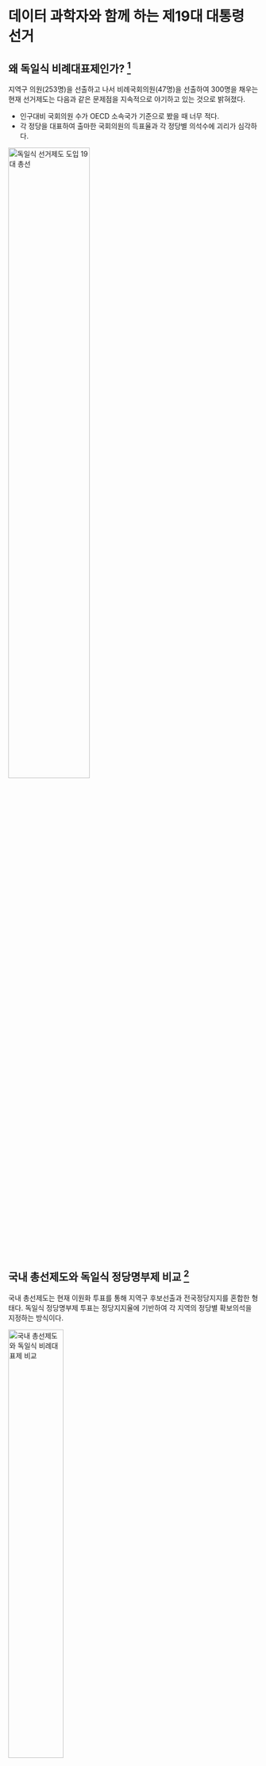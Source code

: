 # 데이터 과학자와 함께 하는 제19대 대통령 선거



## 왜 독일식 비례대표제인가? [^hani-2014] 

지역구 의원(253명)을 선출하고 나서 비례국회의원(47명)을 선출하여 300명을 채우는 
현재 선거제도는 다음과 같은 문제점을 지속적으로 야기하고 있는 것으로 밝혀졌다.

- 인구대비 국회의원 수가 OECD 소속국가 기준으로 봤을 때 너무 적다.
- 각 정당을 대표하여 출마한 국회의원의 득표율과 각 정당별 의석수에 괴리가 심각하다.


[^hani-2014]: [19대 총선에 ‘독일식 비례대표제’ 적용해보니 양당 구도 흔들](http://www.hani.co.kr/arti/politics/assembly/664754.html)

[^slownes-2012]: [19대 총선에 독일식 정당명부제를 도입했다면, 특집](http://slownews.kr/2387)

<img src="fig/19대_총선.jpg" alt="독일식 선거제도 도입 19대 총선" width="57%" />

## 국내 총선제도와 독일식 정당명부제 비교 [^slownes-2012]

국내 총선제도는 현재 이원화 투표를 통해 지역구 후보선출과 전국정당지지를 혼합한 형태다.
독일식 정당명부제 투표는 정당지지율에 기반하여 각 지역의 정당별 확보의석을 지정하는 방식이다.

<img src="fig/election_system_comparison.png" alt="국내 총선제도와 독일식 비례대표제 비교" width="47%" />

## 20대 총선 

20대 총선을 통해 살펴본 지역구 투표율 분석을 통해 국회의원수 불일치 문제를 데이터를 통해 확인히 살펴볼 수 있다.
즉, 거대정당 새누리당과 더불어민주당은 실제 득표율보다 높은 의석수를 점하고, 소수정당인 국민의당, 정의당 등은 
실제 극표율보다 낮은 의석수를 갖게되어 소선구제 투표제도하에서는 제도적으로 양대 거대 정당의 출현이 반복되고 있지만,
촛불 민의는 그 이전에도 다당제를 선호하는 방식으로 표출되었다.

### 20대 총선 데이터

중앙선거관리위원회 [분야별 정보 > 선거정보 > 자료실](http://www.nec.go.kr/portal/bbs/list/B0000338.do?menuNo=200061)에서 
제20대 국회의원선거 투표구별 개표결과 자료를 다운로드 받는다. 제20대 국회의원선거 정당별 득표수 현황(지역구 기준)도 제공되어 
엑셀 파일을 데이터프레임으로 변환한 결과가 맞는지 사전 검정하는 것도 데이터 정합성 확보를 위해 상호 검정한다.


~~~{.r}
# 0. 환경설정-------------------------------------------
library(tidyverse)
library(readxl)
library(RColorBrewer)
library(scales)
library(stringr)

# 1. 엑셀 --> 데이터프레임 변환 -------------------------------------------
# http://stackoverflow.com/questions/28549045/dplyr-select-error-found-duplicated-column-name
read_19_xlsx <- function(filename){
  temp <- read_excel(path = filename, skip=4)
  names(temp)[c(1:4, 16:17)] <-  c("읍면동명", "투표구명", "선거인수", "투표수", "무효\n투표수", "기권수")
  temp <- temp[, str_detect(names(temp), "^(?!\n)")] %>% slice(1)
  names(temp) <- str_replace_all(names(temp), "\n(.*)", "")
  valid_column_names <- make.names(names=names(temp), unique=TRUE, allow_ = TRUE)
  names(temp) <- valid_column_names
  temp <- temp %>% mutate_each(funs(gsub(",", "", .)), 선거인수:기권수) %>% 
    mutate_each(funs(as.numeric(.)), 선거인수:기권수)
  temp$무당파 <- rowSums(temp[, grepl("무소속", colnames(temp))])
  temp <- temp[, names(temp) %in% c("선거인수", "투표수", "새누리당", "민주통합당", "자유선진당", "통합진보당", "창조한국당", "국민생각", "대국민중심당", "국가재건친박연합", "국민행복당", "기독당", "녹색당", "대한국당", "미래연합", "불교연합당", "정통민주당", "진보신당", "청년당", "한국기독당", "한국문화예술당", "한나라당", "무당파")]
  return(temp)
}

read_20_xlsx <- function(filename){
  temp <- read_excel(path = filename, skip=4)
  names(temp)[c(1:4, 27:28)] <-  c("읍면동명", "투표구명", "선거인수", "투표수", "무효\n투표수", "기권수")
  valid_column_names <- make.names(names=names(temp), unique=TRUE, allow_ = TRUE)
  names(temp) <- valid_column_names
  temp <- temp[, str_detect(names(temp), "^(?!NA)")] %>% slice(2)
  temp$무당파 <- rowSums(temp[, grepl("무소속", colnames(temp))])
  names(temp) <- str_replace_all(names(temp), "\\..(.*)", "")  
  temp <- temp[, names(temp) %in% c("선거인수", "투표수", "새누리당", "더불어민주당", "국민의당", "정의당", "기독자유당", "민주당", "가자코리아", "일제·위안부·인권정당", "개혁국민신당", "고용복지연금선진화연대", "공화당", "그린불교연합당", "기독민주당", "노동당", "녹색당", "민중연합당", "복지국가당", "친반통일당", "통일한국당", "한국국민당", "한나라당", "무당파")]
}


dir_name <- list.files("data/제20대 국회의원선거 투표구별 개표결과/지역구/")

dir_file_lists <- list()

for(i in 1:length(dir_name)) {
  dir_file_lists[[i]] <- paste0("data/제20대 국회의원선거 투표구별 개표결과/지역구/", dir_name[i], "/",list.files(path=paste0("data/제20대 국회의원선거 투표구별 개표결과/지역구/", dir_name[i]), pattern="*.xlsx"))
  print(dir_file_lists[[i]])
}

# 리스트를 언리스트
dir_file_unlists <- unlist(dir_file_lists)

# 엑셀파일을 데이터프레임으로 변환
for (i in 1:length(dir_file_unlists)) {
  assign(dir_file_unlists[i], read_20_xlsx(dir_file_unlists[i]))
}

c_name <- list()
for(i in 1:length(dir_file_unlists)) {
  c_name[[i]] <- as.name(dir_file_unlists[i])
}

df_dat <- do.call(plyr::rbind.fill, c_name)
df_sigun <- as.data.frame(dir_file_unlists)

df <- bind_cols(df_sigun, df_dat)

# write_csv(df, "output/congressmen_20.csv")
~~~

### 소선구제와 독일식 비례대표제 기준 정당별 시각화

엑셀 파일을 데이터 프레임으로 저장한 후 엑셀로 일부 전처리를 한 후 파일을 불러 읽어 드리고 시각화한다.
소선구제와 독일식 비례대표제 기준으로 정당별 시각화한다. 
거대 양당은 득표율보다 많은 의석수를 갖고, 상대적으로 중소 정당은 높은 득표율을 갖고 있음에도 불구하고 
그에 걸맞지 못한 득표를 갖는 폐혜가 나타나고 있다.


~~~{.r}
# 1. 데이터 가져오기 -------------------------------------------

vote_20_df <- read_excel("data/제20대_총선_종합.xlsx", sheet="Sheet1") %>% dplyr::rename("무소속"=무당파, sido=시도)

# 2. 데이터 전처리 -------------------------------------------

vote_20_df <- vote_20_df %>% mutate(sido = str_replace_all(sido, "[0-9]", ""))

datatable(vote_20_df)
~~~

<!--html_preserve--><div id="htmlwidget-e6e314eb057da0b6000d" style="width:100%;height:auto;" class="datatables html-widget"></div>
<script type="application/json" data-for="htmlwidget-e6e314eb057da0b6000d">{"x":{"filter":"none","data":[["1","2","3","4","5","6","7","8","9","10","11","12","13","14","15","16","17","18","19","20","21","22","23","24","25","26","27","28","29","30","31","32","33","34","35","36","37","38","39","40","41","42","43","44","45","46","47","48","49","50","51","52","53","54","55","56","57","58","59","60","61","62","63","64","65","66","67","68","69","70","71","72","73","74","75","76","77","78","79","80","81","82","83","84","85","86","87","88","89","90","91","92","93","94","95","96","97","98","99","100","101","102","103","104","105","106","107","108","109","110","111","112","113","114","115","116","117","118","119","120","121","122","123","124","125","126","127","128","129","130","131","132","133","134","135","136","137","138","139","140","141","142","143","144","145","146","147","148","149","150","151","152","153","154","155","156","157","158","159","160","161","162","163","164","165","166","167","168","169","170","171","172","173","174","175","176","177","178","179","180","181","182","183","184","185","186","187","188","189","190","191","192","193","194","195","196","197","198","199","200","201","202","203","204","205","206","207","208","209","210","211","212","213","214","215","216","217","218","219","220","221","222","223","224","225","226","227","228","229","230","231","232","233","234","235","236","237","238","239","240","241","242","243","244","245","246","247","248","249","250","251","252","253","254","255","256","257","258","259","260","261","262","263","264","265","266","267","268","269","270","271","272","273","274","275","276","277","278","279","280","281","282","283","284","285","286","287","288","289","290","291","292","293","294","295","296","297","298","299","300","301","302","303","304","305","306","307","308","309","310","311","312","313","314","315","316","317","318","319","320","321","322","323","324","325","326"],["강원","강원","강원","강원","강원","강원","강원","강원","강원","강원","강원","강원","강원","강원","강원","강원","강원","강원","강원","충북","충북","충북","충북","충북","충북","충북","충북","충북","충북","충북","충북","충북","충북","충남","충남","충남","충남","충남","충남","충남","충남","충남","충남","충남","충남","충남","충남","충남","충남","충남","충남","전북","전북","전북","전북","전북","전북","전북","전북","전북","전북","전북","전북","전북","전북","전북","전북","전북","전남","전남","전남","전남","전남","전남","전남","전남","전남","전남","전남","전남","전남","전남","전남","전남","전남","전남","전남","전남","전남","전남","전남","경북","경북","경북","경북","경북","경북","경북","경북","경북","경북","경북","경북","경북","경북","경북","경북","경북","경북","경북","경북","경북","경북","경북","경북","경북","경남","경남","경남","경남","경남","경남","경남","경남","경남","경남","경남","경남","경남","경남","경남","경남","경남","경남","경남","경남","경남","경남","경남","제주","제주","제주","서울","서울","서울","서울","서울","서울","서울","서울","서울","서울","서울","서울","서울","서울","서울","서울","서울","서울","서울","서울","서울","서울","서울","서울","서울","서울","서울","서울","서울","서울","서울","서울","서울","서울","서울","서울","서울","서울","서울","서울","서울","서울","서울","서울","서울","서울","서울","서울","서울","부산","부산","부산","부산","부산","부산","부산","부산","부산","부산","부산","부산","부산","부산","부산","부산","부산","부산","부산","부산","대구","대구","대구","대구","대구","대구","대구","대구","대구","대구","대구","대구","대구","인천","인천","인천","인천","인천","인천","인천","인천","인천","인천","인천","인천","인천","인천","인천","인천","광주","광주","광주","광주","광주","광주","광주","광주","대전","대전","대전","대전","대전","대전","대전","울산","울산","울산","울산","울산","울산","세종","경기","경기","경기","경기","경기","경기","경기","경기","경기","경기","경기","경기","경기","경기","경기","경기","경기","경기","경기","경기","경기","경기","경기","경기","경기","경기","경기","경기","경기","경기","경기","경기","경기","경기","경기","경기","경기","경기","경기","경기","경기","경기","경기","경기","경기","경기","경기","경기","경기","경기","경기","경기","경기","경기","경기","경기","경기","경기","경기","경기","경기","경기","경기","경기"],["강릉시","고성군","동해시","삼척시","속초시","양구군","양양군","영월군","원주시갑","원주시을","인제군","정선군","철원군","춘천시","태백시","평창군","홍천군","화천군","횡성군","괴산군","단양군","보은군","영동군","옥천군","음성군","제천시","증평군","진천군","청주시상당구","청주시서원구","청주시청원구","청주시흥덕구","충주시","계룡시","공주시","금산군","논산시","당진시","보령시","부여군","서산시","서천군","아산시갑","아산시을","예산군","천안시갑","천안시병","천안시을","청양군","태안군","홍성군","고창군","군산시","김제시","남원시","무주군","부안군","순창군","완주군","익산시갑","익산시을","임실군","장수군","전주시갑","전주시병","전주시을","정읍시","진안군","강진군","고흥군","곡성군","광양시","구례군","나주시","담양군","목포시","무안군","보성군","순천시","신안군","여수시갑","여수시을","영광군","영암군","완도군","장성군","장흥군","진도군","함평군","해남군","화순군","경산시","경주시","고령군","구미시갑","구미시을","군위군","김천시","문경시","봉화군","상주시","성주군","안동시","영덕군","영양군","영주시","영천시","예천군","울릉군","울진군","의성군","청도군","청송군","칠곡군","포항시남구","포항시북구","거제시","거창군","김해시갑","김해시을","남해군","밀양시","사천시","산청군","양산시갑","양산시을","의령군","진주시갑","진주시을","창녕군","창원시마산합포구","창원시마산회원구","창원시성산구","창원시의창구","창원시진해구","하동군","함안군","함양군","합천군","서귀포시","제주시갑","제주시을","강남구갑","강남구병","강남구을","강동구갑","강동구을","강북구갑","강북구을","강서구갑","강서구병","강서구을","관악구갑","관악구을","광진구갑","광진구을","구로구갑","구로구을","금천구","노원구갑","노원구병","노원구을","도봉구갑","도봉구을","동대문구갑","동대문구을","동작구갑","동작구을","마포구갑","마포구을","서대문구갑","서대문구을","서초구갑","서초구을","성북구갑","성북구을","송파구갑","송파구병","송파구을","양천구갑","양천구을","영등포구갑","영등포구을","용산구","은평구갑","은평구을","종로구","중구성동갑","중구성동을","중랑구갑","중랑구을","금정구","기장군","남구갑","남구을","동래구","부산동구","부산서구","부산중구","부산진구갑","부산진구을","북구강서구갑","북구강서구을","사상구","사하구갑","사하구을","수영구","연제구","영도구","해운대구갑","해운대구을","달서구갑","달서구병","달서구을","달성군","대구남구","대구서구","대구중구","동구갑","동구을","북구갑","북구을","수성구갑","수성구을","강화군","계양구갑","계양구을","남구갑","남구을","남동구갑","남동구을","부평구갑","부평구을","서구갑","서구을","연수구갑","연수구을","옹진군","인천동구","인천중구","광산구갑","광산구을","동구남구갑","동구남구을","북구갑","북구을","서구갑","서구을","대덕구","동구","서구갑","서구을","유성구갑","유성구을","중구","남구갑","남구을","동구","북구","울주군","중구","세종특별자치시","가평군","고양시갑","고양시병","고양시을","고양시정","과천시","광명시갑","광명시을","광주시갑","광주시을","구리시","군포시갑","군포시을","김포시갑","김포시을","남양주시갑","남양주시병","남양주시을","동두천시","부천시소사구","부천시오정구","부천시원미구갑","부천시원미구을","성남시분당구갑","성남시분당구을","성남시수정구","성남시중원구","수원시갑","수원시무","수원시병","수원시을","수원시정","시흥시갑","시흥시을","안산시단원구갑","안산시단원구을","안산시상록구갑","안산시상록구을","안성시","안양시동안구갑","안양시동안구을","안양시만안구","양주시","양평군","여주시","연천군","오산시","용인시갑","용인시병","용인시을","용인시정","의왕시","의정부시갑","의정부시을","이천시","파주시갑","파주시을","평택시갑","평택시을","포천시","하남시","화성시갑","화성시병","화성시을"],[177335,25713,75987,59454,67138,19564,23733,34677,133866,134305,27464,33729,40165,226260,39462,37313,59348,22462,39360,34172,26703,29875,43425,44746,80220,112534,29530,55336,140850,173705,144497,200247,171049,31212,93869,46827,103948,132562,87410,61273,135389,49403,118823,112841,71531,168194,138233,170020,28187,54647,78649,50860,223265,76021,70142,21613,48787,25294,77555,117792,126840,25863,19942,148951,199146,168230,96330,22598,32725,60581,26777,119006,23494,83834,41078,187494,65384,39240,220553,38737,119921,115348,47300,47848,45127,39051,35492,27711,30249,64065,54551,210959,217306,29860,177059,148842,22037,117499,63964,29662,87504,39791,139956,34734,15756,91789,86940,39491,8943,43691,49403,39164,23685,97667,201050,220958,196374,52616,222541,185900,40388,92464,93990,31732,118303,121860,25082,146372,131180,55001,153360,173197,184105,208050,144405,43421,56849,34512,42957,135767,190415,171373,168266,152297,153093,201350,178386,140892,141334,172316,157029,163533,235005,211095,152431,153205,197751,154871,202232,140642,159717,167383,142823,151799,160115,148013,179604,161781,136193,190675,127642,140912,161632,200087,201457,182174,167295,207439,166803,202343,187779,176855,146636,200224,209352,206494,134507,189620,172600,160283,192315,209696,119624,119638,116576,227516,80890,100840,40751,165569,160350,146182,191127,200808,123247,156920,154956,177058,112377,185677,160777,148145,140857,193782,157259,139427,177712,70174,132976,159280,159345,193685,200586,156901,59151,128572,143927,168229,171691,210708,217648,235228,222693,210214,186131,133338,119224,18462,60264,92755,132298,165038,134017,127632,158844,198674,118421,123297,158903,196330,198407,193145,131617,126412,209037,150440,126735,140366,145738,174359,199153,167748,52891,224395,225454,159645,218257,55845,128477,146728,122751,129583,150590,114374,115135,140224,133179,154956,178679,182248,79882,184100,152131,143513,219314,205625,195260,189821,210248,202592,207928,166543,186350,181891,163569,150399,142137,111876,170819,133333,145177,145432,134712,207248,162317,91717,91746,38726,157509,177955,203725,171818,200235,127832,171694,182164,162667,180095,153624,148674,218106,128228,141223,154256,166886,133633],[96633,15062,44162,35972,33324,12009,14121,21635,73141,77663,16579,20384,23149,133803,22388,22622,36949,13965,23197,17711,16096,19685,27664,28809,42010,63365,15618,34951,82936,103816,82627,110362,91439,19538,55591,26148,59738,71506,52427,35206,74809,30399,62477,60633,40672,81872,77955,90795,17054,32203,45204,32476,129733,47967,48136,14796,29862,17369,50271,71826,75412,16966,13699,91320,130233,110138,59993,15610,21716,42186,17514,74778,16055,55174,26169,105058,44131,25456,151778,25688,71980,68679,29268,30106,31159,24255,22598,17731,18933,41820,34968,108959,129378,15926,84816,75118,14235,68689,40692,19348,54726,23736,81988,21201,10467,57541,54657,27000,5404,24659,29984,25240,14576,45788,103115,131921,103304,35651,123158,114233,25433,57994,54941,18526,67975,67523,14600,86509,73008,33243,84331,101314,121774,116822,80410,31066,31451,20724,25948,81185,105546,99429,83501,87827,95550,124864,103401,77172,80095,101882,92972,100923,143054,124178,89191,91613,124273,94487,113356,87604,103710,108351,84661,89918,94054,87306,110613,104201,86401,118032,79431,86024,96271,120459,122147,104820,103221,127948,97970,130291,110124,111327,86619,115580,116808,119902,84893,113421,100924,85545,113207,116936,64338,65901,70384,127111,41728,51271,20707,93510,83630,88490,110948,115903,70031,85344,83718,102374,58524,100905,83721,74470,68624,106464,85266,68376,87296,36759,74688,86311,88002,107123,137470,91855,35647,72417,82075,84277,94494,113569,121435,124951,126877,119445,101056,74864,75072,12354,35450,48806,77735,101768,84011,79946,93968,125036,72654,78670,89803,109898,116643,115924,78670,83353,117702,87732,70186,89872,91762,102934,112022,106567,27996,135565,132912,96561,137309,37142,75131,96895,62908,67354,88759,67640,76461,85105,73556,82507,103645,96125,39475,107878,80195,75346,134751,136633,128387,101445,115794,121454,122337,89967,109288,113590,97447,72588,70311,66045,92420,72034,77786,92112,88393,123158,90327,50896,45604,22248,82061,96304,130945,103092,133541,79299,91477,102173,86113,103777,85613,77484,113141,63317,82856,78345,91487,83963],[54359,9389,14308,11956,19158,6203,9143,8736,31845,33702,8635,7970,9745,66374,8405,10732,18740,7410,8348,9701,9792,10962,15193,15867,20068,35742,7107,13878,40307,43400,31775,40033,54766,8178,24096,11914,24073,27350,28848,17943,29339,12493,33795,20234,17064,36705,23308,26096,9120,11842,18894,0,10583,2062,2550,888,1273,827,2115,6793,6442,1194,606,8186,6864,40982,0,851,770,1688,833,3618,659,2716,720,6804,5357,2598,66981,6700,3393,2852,742,2350,618,949,839,368,587,880,1433,73646,57276,11242,50292,36748,10904,42340,16037,11166,40978,17691,55120,15255,7046,42116,25128,11978,4344,16078,22842,14745,10711,28494,71225,56525,44908,21789,47888,38937,16662,24796,21696,11085,31132,25567,6203,46392,42647,14589,54054,47813,48336,64845,40484,21359,10266,13027,15574,37097,38257,41456,44682,49126,41757,50691,38833,30098,27809,32511,29648,45861,28458,45454,33445,33701,41787,29407,38725,34109,32285,32026,33050,38788,35593,32765,38045,44457,28429,37363,31529,33852,54117,55666,43789,33681,44928,50212,0,51195,45628,43839,32341,45691,42991,0,33490,44253,37981,26622,41117,65038,26371,33441,30260,53371,21462,26115,11892,42853,39285,38527,54255,30463,31350,50337,43202,48643,31555,51197,40905,50172,43817,66784,40355,41314,49367,21169,36017,0,46516,41275,51375,32102,9119,26218,25420,37283,9890,37271,49850,42271,39275,52595,37909,29833,32963,5254,11233,14236,3015,1940,1956,2193,0,2833,1882,1901,40340,47514,46035,39912,26240,21638,48465,36468,29838,29145,34831,28749,51836,38076,18155,49356,47957,39493,49970,14426,24665,30305,29890,28946,32490,24961,23979,34149,34016,32536,43587,32529,19585,39303,24710,25788,47929,52160,39367,33339,49714,44958,43693,40562,39987,35342,44846,21265,27313,24891,26329,23145,38611,30089,36148,46455,34235,30347,29278,12261,28095,42777,54836,29022,50141,29451,34432,41987,43154,35399,33989,42503,45365,37169,41478,40365,29146,21786],[35325,5207,8324,5926,13336,3895,4554,3922,31711,34052,5490,3925,5297,60333,5242,3857,16177,4366,4484,7307,4607,8252,11853,12112,13136,21151,5658,17233,38568,44718,34868,49982,35001,7533,27471,10208,27462,28530,20205,13806,30765,16269,27539,28472,10389,27954,38358,47364,6515,8561,10007,4779,44730,15168,10594,7606,17768,4199,21590,35319,27325,4267,6375,38265,60673,40871,16952,9605,4609,23253,6497,27647,6254,24272,15444,21078,20675,8701,58740,8243,24498,25021,13379,8898,19405,10963,6205,7391,8585,9888,14974,0,10776,4125,0,0,2857,0,3085,0,12252,5191,12878,0,0,5748,0,2066,0,0,6063,0,3412,15906,0,16559,44178,9100,67866,70600,3069,0,5638,4337,27916,26829,0,28861,18892,0,24113,43666,0,46429,23162,5072,0,4688,6943,42719,49964,44338,36826,33644,48381,54159,42096,26411,40373,37649,39992,38504,53206,44593,35855,43980,64063,50523,42635,36205,14370,55687,49780,32291,39728,49942,40046,32212,44451,49455,42972,41525,27031,43303,57819,40834,42557,56772,42370,66945,43393,49935,35221,48965,57767,42704,44342,50630,24307,45838,49620,37684,20843,30923,33499,30198,14018,17706,7727,45706,24058,48887,42352,41055,34080,22328,21212,51867,23990,40563,30128,0,0,36899,12348,14698,0,8490,0,19675,10958,0,84911,16032,0,31080,35197,29523,0,56857,66136,32989,54974,45233,45841,30047,27540,0,0,0,26366,43749,24137,31136,21673,44138,25474,24603,29777,40302,56241,56819,37569,47014,39423,34416,11369,0,0,22566,21694,11191,9001,11726,62886,40393,66959,14567,29312,50195,31769,37119,40820,25687,33220,49758,29860,32785,39425,36789,12073,46650,35559,31582,57198,63698,50661,44653,44546,57005,62408,47495,50982,52209,39789,33780,25151,16565,35481,24236,26024,45680,34448,55217,54441,19097,15155,6122,40967,34554,48564,56653,68273,33145,38739,33134,33698,53030,39702,15274,37495,24589,28365,28339,45777,43798],[5420,0,0,0,0,0,0,0,0,0,0,0,0,0,0,0,0,0,0,0,0,0,0,0,0,0,0,0,0,0,0,0,0,0,0,0,0,0,0,0,0,0,0,0,0,0,0,0,0,0,0,0,0,0,0,0,0,0,0,0,0,0,0,0,0,0,0,0,0,0,0,0,0,0,0,0,0,0,0,0,0,0,0,0,0,0,0,0,0,0,0,0,0,0,0,0,0,0,0,0,0,0,0,0,0,0,0,0,0,0,0,0,0,0,0,0,0,0,0,0,0,0,0,0,0,0,0,0,0,0,4670,0,0,0,0,0,0,0,0,0,0,0,0,0,0,0,0,0,0,0,0,0,0,0,0,0,0,0,0,0,0,0,0,0,0,0,0,0,0,2256,0,0,0,0,0,0,0,0,0,0,0,0,0,0,4401,0,353,0,0,0,0,0,0,0,0,0,0,0,0,0,0,0,0,0,0,0,0,0,0,0,0,0,0,0,0,2766,0,1540,0,0,0,0,0,0,0,0,0,0,0,0,0,0,0,0,0,0,0,0,0,0,0,0,0,0,0,0,0,0,0,0,0,0,0,909,0,0,0,0,0,0,22642,0,0,1992,0,0,0,0,0,0,0,0,0,0,0,0,0,0,0,0,0,0,0,0,0,0,0,0,0,0,0,0,0,0,0,0,0,0,0,0,0,0,0,0,0,0,0,0,0,0,0,0,0,0,0,0,0,0,0,0,0,0,0,0,0,0],[0,0,20820,17405,0,1638,0,8623,0,0,2085,8162,7631,0,8434,7710,1508,1850,9903,0,0,0,0,0,0,0,0,0,0,0,3386,6858,0,0,0,0,0,0,2601,0,13665,1124,0,0,10159,2020,0,0,0,11274,12082,17197,8108,0,14974,188,0,3072,832,1328,2694,3600,231,4685,0,2390,8440,201,0,0,300,1357,220,0,355,10048,0,0,3637,0,12010,0,471,0,0,361,0,0,313,0,0,0,59304,0,0,33414,0,23549,20744,7631,0,0,0,5412,3084,8655,28024,12284,602,7634,0,9639,0,0,13138,50594,12536,1595,5519,3639,4999,27644,26616,1349,0,14126,6741,9884,10000,15443,0,0,0,0,0,3800,16354,1214,1123,0,0,0,0,0,3877,2958,0,0,0,8309,0,799,0,0,0,0,0,0,3721,0,0,0,0,0,0,0,0,0,3649,4891,0,0,0,2742,0,4668,0,0,39505,10283,0,0,1580,0,0,39590,223,0,0,0,5088,0,12742,0,0,21309,5355,6478,692,3613,4252,0,0,42924,3602,1569,0,0,1994,0,11349,0,15865,0,31231,8209,35428,4794,31698,61429,21083,55325,0,42386,18774,0,0,0,44784,0,0,6024,0,2898,0,0,0,4387,6509,11834,0,703,8195,0,2502,3568,0,3523,1853,1589,0,0,0,0,2813,15551,28216,52396,55621,42829,0,46187,0,0,0,0,0,0,0,0,0,0,0,0,0,0,0,2263,0,0,0,0,0,0,0,0,23921,0,0,0,0,0,0,0,1327,0,2056,0,5801,0,0,0,0,0,0,0,0,0,0,0,2828,0,0,0,0,0,7775,0,10600,0,0,0,0,8487,0,0],[0,0,0,0,0,0,0,0,6448,8196,0,0,0,0,0,0,0,0,0,0,1417,0,0,0,8171,5540,2634,3143,0,11877,10392,12364,0,3603,3308,3608,7206,12800,0,2868,0,0,0,11086,2500,14062,15549,13251,1174,0,3562,9889,60649,26172,18057,5925,9088,6783,25094,25138,34201,6981,6233,39060,61662,24943,33781,4665,15070,15555,8779,36714,8003,27366,9264,58630,15081,13035,17803,9393,31241,34284,14158,16524,9958,11638,12385,9293,9119,29128,17984,0,0,0,0,0,0,0,0,0,0,0,12275,0,0,0,0,0,0,0,0,0,0,0,0,0,0,2042,0,0,0,4459,0,1339,8010,0,1214,0,0,2483,0,8533,9949,0,15311,0,4042,1380,1495,0,15914,11467,0,0,0,15861,21365,19633,10849,16110,18920,14688,54445,28801,17573,12938,13303,11777,26954,16309,53930,19462,0,17626,14674,0,27125,25133,7786,18330,0,9533,13758,17166,17883,22392,14649,19513,14407,0,19676,12224,16064,15805,0,31923,4725,15059,36231,11429,16219,0,0,0,5871,20617,0,0,0,0,14905,0,13047,0,0,8706,17974,0,0,0,0,0,0,0,0,0,0,0,0,0,8022,0,0,0,3331,14176,20679,16352,20657,16556,0,42245,31340,17591,16234,14175,13810,1416,5180,9478,40853,50724,46316,43190,65721,68641,40550,42599,16753,18443,11713,12875,11279,9249,25663,0,0,4852,0,7525,14157,8748,0,0,20893,12820,19286,4346,15652,12499,0,0,14309,14279,17575,0,8852,13524,19582,24243,7227,18121,17310,17055,26519,19577,11936,19954,20257,18244,13508,0,15019,15337,10648,16788,14988,21693,21975,23837,10404,14380,0,19975,0,0,0,3369,12092,17871,21034,15555,13100,11689,17253,22217,0,13114,0,15871,26420,0,12210,0,15411,17774],[0,0,0,0,0,0,0,0,2294,0,0,0,0,4609,0,0,0,0,0,0,0,0,0,0,0,0,0,0,0,2801,0,0,0,0,0,0,0,0,0,0,0,0,0,0,0,0,0,3155,0,0,0,0,4634,3887,0,0,1289,0,0,0,3512,0,0,0,0,0,0,0,0,0,0,0,0,0,0,5670,1449,0,0,418,0,1639,0,1374,0,0,0,0,0,0,0,32124,0,0,0,0,0,0,0,0,0,0,0,0,0,0,0,0,0,0,0,0,0,0,0,6571,0,0,0,0,0,0,0,0,0,0,0,0,0,0,0,0,61897,0,0,0,0,0,0,0,0,0,0,0,0,0,0,0,0,0,3287,0,4233,0,0,0,2894,0,0,0,1911,0,0,0,2911,0,0,0,0,4639,0,0,0,0,0,2218,0,0,0,0,0,4281,0,3161,0,0,458,2379,0,0,0,12207,3505,0,0,0,0,0,0,0,0,0,0,0,0,1436,0,0,0,6307,0,0,0,0,0,0,0,0,0,0,0,8602,0,0,3823,0,0,0,17758,0,0,0,0,0,0,0,0,996,11997,12639,2677,2380,0,0,0,0,1614,4438,0,0,0,5104,2711,3856,0,0,0,0,0,0,0,0,0,71043,0,0,0,1690,4749,3195,0,0,0,1771,0,0,0,0,0,1649,0,2545,1818,0,0,0,0,0,0,0,0,0,0,8436,0,0,0,2216,0,0,0,0,16581,0,0,0,0,0,0,0,2657,0,0,2311,0,0,0,0,0,2951,0,0,0,0,0,0],[0,0,0,0,0,0,0,0,0,954,0,0,0,0,0,0,0,0,0,0,0,0,0,0,0,0,0,0,0,0,1428,0,0,0,0,0,0,0,0,0,0,0,0,0,0,0,0,0,0,0,0,0,0,0,598,0,0,1970,0,2058,0,393,0,0,0,0,0,0,883,660,833,4811,707,0,0,1760,903,644,2389,403,0,4191,0,480,500,0,2738,310,0,1213,0,0,0,0,30934,0,0,0,0,0,0,0,0,0,0,0,0,0,336,0,0,0,0,0,15515,0,0,0,0,0,0,0,0,0,0,0,0,0,0,0,0,0,0,0,0,0,0,0,0,0,0,0,0,0,0,0,0,0,0,0,0,0,1325,2354,0,0,1082,1617,0,0,294,0,0,0,0,3161,1046,610,0,0,0,0,0,0,1273,0,0,0,0,0,0,0,590,838,0,670,0,0,1096,755,0,0,0,0,0,0,0,0,0,0,0,0,0,0,0,0,0,0,0,0,0,0,0,0,0,0,0,0,4623,0,0,0,0,0,0,0,0,0,0,1726,0,0,0,0,0,0,0,0,0,0,2650,1654,2664,2425,2924,4957,2584,1067,0,0,1585,0,0,0,0,0,0,0,0,0,0,1432,0,0,0,2883,0,0,0,0,0,0,0,0,984,0,0,694,0,0,0,0,0,0,1841,0,1242,2218,0,0,1616,0,2145,1326,0,0,0,0,1846,0,1833,1109,0,0,0,0,0,0,0,0,0,1025,1302,0,0,3810,0,1306,0,0,2609,0,0,0,0,0],[0,0,0,0,0,0,0,0,0,0,0,0,0,0,0,0,0,0,0,0,0,0,0,0,0,0,0,0,2937,0,0,0,0,0,0,0,0,0,0,0,0,0,0,0,0,0,0,0,0,0,0,0,0,0,0,0,0,0,0,0,0,0,0,0,0,0,0,0,0,0,0,0,0,0,0,0,0,0,0,0,0,0,0,0,0,0,0,0,0,0,0,0,0,0,0,0,0,0,0,0,0,0,0,0,0,0,0,0,0,0,0,0,0,0,0,0,0,0,0,0,0,0,0,0,0,0,0,0,0,0,0,0,0,0,0,0,0,0,0,0,0,0,0,0,0,0,0,0,0,0,0,0,0,0,0,0,0,0,0,0,0,0,0,0,0,0,0,0,0,0,0,0,0,0,0,0,0,0,0,0,0,0,0,0,0,0,0,0,0,0,0,0,0,0,0,0,0,0,0,0,0,0,0,0,0,0,0,0,0,0,0,0,6457,0,0,0,0,0,0,0,0,0,0,0,0,0,0,0,0,0,0,0,0,0,0,0,0,0,0,0,0,0,0,0,0,0,0,0,0,0,0,0,0,0,0,0,0,0,0,0,0,0,0,0,0,0,0,0,0,0,0,0,0,0,0,0,0,0,0,0,0,0,0,0,0,0,0,0,0,0,0,0,0,0,0,0,0,0,0,0,0,0,0,0,0,0,0,0,0,0,0,0,0,0,0,0,0,0,0,0,0,0,0,0,0,0],[0,0,0,0,0,0,0,0,0,0,0,0,0,0,0,0,0,0,0,0,0,0,0,0,0,0,0,0,0,0,0,0,0,0,0,0,0,1376,0,0,0,0,0,0,0,0,0,0,0,0,0,0,0,0,0,0,0,0,0,0,0,0,0,0,0,0,0,0,0,0,0,0,0,0,0,0,0,0,0,0,0,0,0,0,0,0,0,0,0,0,0,0,0,0,0,0,0,0,0,0,0,0,0,0,0,0,0,0,0,0,0,0,0,0,0,0,0,0,0,0,0,0,0,0,0,0,0,0,0,0,0,0,0,0,0,0,0,0,0,0,0,0,0,0,0,0,0,0,0,0,0,0,0,0,0,0,0,0,0,0,0,0,0,0,0,0,0,0,0,0,0,0,0,0,0,0,0,0,0,0,0,0,0,0,0,0,0,0,0,0,0,0,0,0,0,0,0,0,0,0,0,0,0,0,0,0,0,0,0,0,0,0,0,0,0,0,0,0,0,0,0,0,0,0,0,0,0,0,0,0,0,0,0,0,0,0,0,0,0,0,0,0,0,0,0,0,0,0,0,0,0,0,0,0,0,0,0,0,0,0,0,0,0,0,0,0,0,0,0,0,0,0,0,0,0,0,0,0,0,0,0,0,0,0,0,0,0,0,0,0,0,0,0,0,0,0,0,0,0,0,0,0,0,0,0,0,0,0,0,0,0,0,0,0,0,0,0,0,0,0,0,0,0,0,0,0],[0,0,0,0,0,0,0,0,0,0,0,0,0,0,0,0,0,0,0,0,0,0,0,0,0,0,0,0,0,0,0,0,0,0,0,0,0,0,0,0,0,0,0,0,0,0,0,0,0,0,0,0,0,0,813,0,0,223,0,0,0,246,0,0,0,0,0,0,0,0,0,0,0,0,0,0,0,0,807,0,0,0,0,0,0,0,0,0,0,0,0,0,0,0,0,0,0,0,0,0,0,0,0,0,0,0,0,0,0,0,0,0,0,0,0,0,0,0,0,0,0,0,0,0,0,0,0,0,0,0,0,0,0,0,0,0,0,0,0,0,0,0,0,0,0,0,0,0,0,6496,0,0,0,1474,0,0,0,0,0,0,0,0,0,0,0,0,0,0,0,0,1586,0,0,0,0,0,0,0,0,0,0,0,0,0,0,1337,0,0,0,0,0,0,0,0,0,0,0,0,0,0,0,0,0,0,0,0,0,0,0,0,0,0,0,0,0,0,0,0,0,0,0,0,0,0,0,0,0,0,0,0,0,0,0,0,0,0,0,0,0,0,1463,0,0,0,0,0,0,0,0,0,0,0,0,0,0,0,0,2589,0,0,0,0,0,0,0,0,0,0,0,0,0,0,0,0,0,0,0,0,0,0,0,0,0,0,0,0,0,0,0,0,0,0,0,0,0,0,0,0,0,0,0,0,0,0,0,0,0,0,0,0,0,0,0,0,0,0,0,0,0,0,0,0,0,0,0,0],[0,0,0,0,0,0,0,0,0,0,0,0,0,0,0,0,0,0,0,0,0,0,0,0,0,0,0,0,0,0,0,0,0,0,0,0,0,0,0,0,0,0,0,0,0,0,0,0,0,0,0,0,0,0,0,0,0,0,0,0,0,0,0,0,0,0,0,0,0,0,0,0,0,0,0,0,0,0,0,0,0,0,0,0,0,0,0,0,0,0,0,0,0,0,0,0,0,0,0,0,0,0,0,0,0,0,0,0,0,0,0,0,0,0,0,0,0,0,0,0,0,0,0,0,0,0,0,0,0,0,0,0,0,3268,0,0,0,0,0,0,0,0,0,0,0,0,0,0,0,0,0,0,0,0,0,0,0,0,0,0,0,0,0,0,0,0,0,0,0,0,0,0,0,0,0,0,0,0,0,0,0,0,0,0,0,0,0,0,0,0,0,0,0,0,0,0,0,0,0,0,0,0,0,0,0,0,0,0,0,0,0,0,0,0,0,0,0,0,0,0,0,0,0,0,0,0,0,0,0,0,0,0,0,0,0,0,0,0,0,0,0,0,0,0,0,0,0,0,0,0,0,0,0,0,0,0,0,0,0,0,0,0,0,0,0,0,0,0,0,0,0,0,0,0,0,0,0,0,0,0,0,0,0,0,0,0,0,0,0,0,0,0,0,0,0,0,0,0,0,0,0,0,0,0,0,0,0,0,0,0,0,0,0,0,0,0,0,0,0,0,0,0,0,0,0,0],[0,0,0,0,0,0,0,0,0,0,0,0,0,0,0,0,0,0,0,0,0,0,0,0,0,0,0,0,0,0,0,0,0,0,0,0,0,0,0,0,0,0,0,0,0,0,0,0,0,0,0,0,0,0,0,0,0,0,0,0,0,0,0,0,0,0,0,0,0,0,0,0,0,0,0,0,0,0,0,0,0,0,0,0,0,0,0,0,0,0,0,0,0,0,0,0,0,0,0,0,0,0,0,0,0,0,0,0,0,0,0,0,0,0,0,0,0,0,0,0,0,0,0,0,0,0,0,0,0,0,0,0,0,0,0,0,0,0,0,0,0,834,0,835,0,0,0,0,0,0,0,0,0,0,507,0,0,0,0,0,0,0,0,0,0,0,0,0,0,0,0,0,0,0,0,0,0,0,0,0,0,0,0,0,0,0,56,0,0,0,0,0,0,0,0,0,0,0,0,0,0,0,0,0,0,0,0,0,0,0,0,0,0,0,0,0,0,0,0,0,0,0,0,0,0,0,0,0,0,0,0,0,0,0,0,0,0,0,0,0,0,0,0,0,0,0,0,0,0,0,0,0,0,0,0,0,0,0,0,0,0,0,0,0,0,0,0,0,0,0,0,0,0,0,0,0,0,0,0,0,0,0,0,0,0,0,0,0,0,0,0,0,0,0,0,0,0,0,0,0,0,0,0,0,0,0,0,0,0,0,0,0,0,0,0,0,0,0,0,0,0,0,0,0,0,0],[0,0,0,0,0,0,0,0,0,0,0,0,0,0,0,0,0,0,0,0,0,0,0,0,0,0,0,0,0,0,0,0,0,0,0,0,0,0,0,0,0,0,0,0,0,0,0,0,0,0,0,0,0,0,0,0,0,0,0,0,0,0,0,0,0,0,0,0,0,0,0,0,0,0,0,0,0,0,0,0,0,0,0,0,0,0,0,0,0,0,0,0,0,0,0,0,0,0,0,0,0,0,0,0,0,0,0,0,0,0,0,0,0,0,0,0,0,0,0,0,0,0,0,0,0,0,0,0,0,0,0,0,0,0,0,0,0,0,0,0,0,0,0,1379,0,0,0,0,0,0,0,0,0,0,770,0,0,0,0,0,0,0,0,0,0,0,0,0,0,0,0,0,0,0,0,0,0,0,0,0,0,0,0,0,0,0,0,0,0,0,0,0,0,0,0,0,0,0,0,0,0,0,0,0,0,0,0,0,0,0,0,0,0,0,0,0,0,0,0,0,0,0,0,0,0,0,0,0,0,0,0,0,0,0,0,0,0,0,0,0,0,0,0,0,0,0,0,0,0,0,0,0,0,0,0,0,0,0,0,0,0,0,0,0,0,0,0,0,0,0,0,0,0,0,0,0,0,0,0,0,0,0,0,0,0,0,0,0,0,0,0,0,0,0,0,0,0,0,0,0,0,0,0,0,0,0,0,0,0,0,0,0,0,0,0,0,0,0,0,0,0,0,0,0,0,0],[0,0,0,0,0,0,0,0,0,0,0,0,0,0,0,0,0,0,0,0,0,0,0,0,0,0,0,0,0,0,0,0,0,0,0,0,0,0,0,0,0,0,0,0,0,0,0,0,0,0,0,0,0,0,0,0,0,0,0,0,0,0,0,0,0,0,0,0,0,0,0,0,0,0,0,0,0,0,0,0,0,0,0,0,0,0,0,0,0,0,0,0,0,0,0,0,0,0,0,0,0,0,0,0,0,0,0,0,0,0,0,0,0,0,0,0,0,0,0,0,0,0,0,0,0,0,0,0,0,0,0,0,0,0,0,0,0,0,0,0,0,0,0,0,0,0,0,0,0,0,0,0,0,0,0,0,0,0,0,0,0,0,0,0,0,0,3343,0,0,0,2206,0,0,0,0,0,0,0,0,0,0,0,0,0,0,0,590,0,0,0,0,0,0,0,0,0,0,0,0,0,0,0,0,0,0,0,0,0,0,0,0,21624,0,0,0,0,0,0,0,0,0,0,0,0,0,0,0,0,0,0,0,0,0,0,0,0,0,0,0,0,0,0,0,0,0,0,0,0,0,0,0,0,0,0,0,0,0,0,0,0,0,0,0,0,0,0,0,1777,0,0,0,0,0,0,0,0,0,0,0,0,0,0,0,0,0,0,0,0,0,0,0,0,0,0,0,0,0,0,0,0,0,0,0,0,0,0,0,0,0,0,0,0,0,1951,0,0,0,0,0,0,0,0,0,0,0,0],[0,0,0,0,0,0,0,0,0,0,0,0,0,0,0,0,0,0,0,0,0,0,0,0,0,0,0,0,0,0,0,0,0,0,0,0,0,0,0,0,0,0,0,0,0,0,0,0,0,0,0,0,0,0,0,0,0,0,0,0,0,0,0,0,0,0,0,0,0,0,0,0,0,0,0,0,0,0,0,0,0,0,0,0,0,0,0,0,0,0,0,0,0,0,0,0,0,0,0,0,0,0,0,0,0,0,0,0,0,0,0,0,0,0,0,0,0,0,0,0,0,0,0,0,0,0,0,0,0,0,0,0,0,0,0,0,0,0,0,0,0,0,0,0,0,0,0,0,0,0,0,0,0,0,0,0,0,0,0,0,0,0,0,0,0,0,0,0,1295,0,0,0,0,0,0,0,0,0,0,0,0,0,0,0,0,0,0,0,0,0,0,0,0,0,0,0,0,0,0,0,0,0,0,0,0,0,0,0,0,0,0,0,0,0,0,0,0,0,0,0,0,0,0,0,0,0,0,0,0,0,0,0,0,0,0,0,0,0,0,0,0,0,0,0,0,0,0,0,0,0,0,0,0,0,0,0,0,0,0,0,0,0,0,0,0,0,0,0,0,0,0,0,0,0,0,0,0,0,0,0,0,0,0,0,0,0,0,0,0,0,0,0,0,0,0,0,0,0,0,0,0,0,0,0,0,0,0,0,0,0,0,0,0,0,0,0,0,0,0,0,0,0,0,0,0,0],[0,0,0,0,0,0,0,0,0,0,0,0,0,0,0,0,0,0,0,0,0,0,0,0,0,0,0,0,0,0,0,0,0,0,0,0,0,0,0,0,0,0,0,0,0,0,0,0,0,0,0,0,0,0,0,0,0,0,0,0,0,0,0,0,0,0,0,0,0,0,0,0,0,0,0,0,0,0,0,0,0,0,0,0,0,0,0,0,0,0,0,0,0,0,0,0,0,0,0,0,0,0,0,0,0,0,0,0,0,0,0,0,0,0,0,0,0,0,0,0,0,0,0,0,0,0,0,0,0,0,0,0,0,0,0,0,0,0,0,0,0,0,0,0,0,0,0,0,0,0,0,0,0,0,0,0,0,0,0,0,0,0,0,0,0,0,0,0,0,0,0,0,0,0,0,0,0,0,0,0,0,0,0,0,0,0,0,0,0,0,0,0,0,0,0,0,0,0,0,0,0,0,0,0,0,0,0,0,0,846,0,0,0,0,0,0,0,0,0,0,0,0,0,0,0,0,0,0,0,0,0,0,0,0,0,0,0,0,0,0,0,0,0,0,0,0,0,0,0,0,0,0,0,0,0,0,0,0,0,0,0,0,0,0,0,0,0,0,0,0,0,0,0,0,0,0,0,0,0,0,0,0,0,0,0,0,0,0,0,0,0,0,0,0,0,0,0,0,0,0,0,0,0,0,0,0,0,0,0,0,0,0,0,0,0,0,0,0,0,0,0,0,0,0,0,0],[0,0,0,0,0,0,0,0,0,0,0,0,0,0,0,0,0,0,0,0,0,0,0,0,0,0,0,0,0,0,0,0,0,0,0,0,0,0,0,0,0,0,0,0,0,0,0,0,0,0,0,0,0,0,0,0,0,0,0,0,0,0,0,0,0,0,0,0,0,0,0,0,0,0,0,0,0,0,0,0,0,0,0,0,0,0,0,0,0,0,0,0,0,0,0,0,0,0,0,0,0,0,0,0,0,0,0,0,0,0,0,0,0,0,0,0,0,0,0,0,0,0,0,0,0,0,0,0,0,0,0,0,0,0,0,0,0,0,0,0,0,0,0,0,0,0,0,0,0,0,0,0,0,0,0,0,0,0,0,0,0,0,0,0,0,0,0,0,0,0,0,0,0,0,0,0,0,0,0,0,0,0,0,0,0,0,0,0,0,0,0,0,0,0,0,0,0,0,0,0,0,0,0,0,0,0,0,0,0,0,0,0,0,0,0,0,0,0,1074,0,0,0,0,0,0,0,0,0,0,0,0,0,0,0,0,0,0,0,0,0,0,0,0,0,0,0,0,0,0,0,0,0,0,0,0,0,0,0,0,0,0,0,0,0,0,0,0,0,0,0,0,0,0,0,0,0,0,0,0,0,0,0,0,0,0,0,0,0,0,0,0,0,0,0,0,0,0,0,0,0,0,0,0,0,0,0,0,0,0,0,0,0,0,0,0,0,0,0,0,0,0,0,0,0,0,0]],"container":"<table class=\"display\">\n  <thead>\n    <tr>\n      <th> \u003c/th>\n      <th>sido\u003c/th>\n      <th>선거구\u003c/th>\n      <th>선거인수\u003c/th>\n      <th>투표수\u003c/th>\n      <th>새누리당\u003c/th>\n      <th>더불어민주당\u003c/th>\n      <th>노동당\u003c/th>\n      <th>무소속\u003c/th>\n      <th>국민의당\u003c/th>\n      <th>정의당\u003c/th>\n      <th>민중연합당\u003c/th>\n      <th>친반통일당\u003c/th>\n      <th>기독자유당\u003c/th>\n      <th>민주당\u003c/th>\n      <th>공화당\u003c/th>\n      <th>한나라당\u003c/th>\n      <th>고용복지연금선진화연대\u003c/th>\n      <th>녹색당\u003c/th>\n      <th>복지국가당\u003c/th>\n      <th>통일한국당\u003c/th>\n      <th>한국국민당\u003c/th>\n    \u003c/tr>\n  \u003c/thead>\n\u003c/table>","options":{"columnDefs":[{"className":"dt-right","targets":[3,4,5,6,7,8,9,10,11,12,13,14,15,16,17,18,19,20,21]},{"orderable":false,"targets":0}],"order":[],"autoWidth":false,"orderClasses":false}},"evals":[],"jsHooks":[]}</script><!--/html_preserve-->

~~~{.r}
sido_party_tbl <- vote_20_df %>% dplyr::select(-선거구) %>% group_by(sido) %>% summarise_each(funs(sum))

sido_party_tbl_lng <- sido_party_tbl %>% gather(party, votes, -sido)

party_stat_tbl <- sido_party_tbl_lng %>% group_by(party) %>% summarise(vote_sum = sum(votes)) %>% arrange(desc(vote_sum)) %>% 
  dplyr::filter(!(party %in% c("선거인수", "투표수"))) %>% 
  mutate(vote_tlt = sum(vote_sum),
         pcnt = vote_sum/vote_tlt,
         cumpcnt = cumsum(pcnt),
         est_seats = round(253 * pcnt,0))

actual_seats_df <- tibble(party=c("새누리당", "더불어민주당", "국민의당", "무소속", "정의당", 
                                      "민중연합당", "노동당", "녹색당", "민주당", "친반통일당", "공화당", 
                                      "한나라당", "고용복지연금선진화연대", "기독자유당", "복지국가당", 
                                      "한국국민당", "통일한국당"),
                              act_seats = c(105, 110, 25, 11, 2, 
                                            0, 0, 0, 0, 0, 0, 0, 0, 0, 0, 0, 0))

party_stat_tbl <- bind_cols(party_stat_tbl, actual_seats_df[,2])

party_stat_tbl <- party_stat_tbl %>% mutate(win_lose = act_seats - est_seats) %>% 
  dplyr::filter(party %in% c("새누리당", "더불어민주당", "국민의당", "무소속", "정의당", "민중연합당"))

party_stat_tbl_lng <- party_stat_tbl %>% dplyr::select(party, act_seats, est_seats) %>% gather(type, value, -party)

party_stat_tbl_lng <- party_stat_tbl_lng %>% 
  mutate(party = factor(party, levels=c("새누리당", "더불어민주당", "국민의당", "무소속", "정의당", "민중연합당")),
         type = plyr::revalue(type, c(act_seats = "실제 의석수",
                                      est_seats = "비례 의석수"))) %>% 
  mutate(type = factor(type, levels=c("실제 의석수", "비례 의석수")))

# 3. 시각화 -------------------------------------------
# 3.1. 의석수 변화

ggplot(party_stat_tbl_lng, aes(party, value, fill=type, label=value)) +
  geom_bar(stat="identity", width=0.5, position ="dodge") + theme_wsj(base_family='AppleGothic') + 
  scale_y_continuous(labels = comma, limits = c(0, 150)) +
  labs(x="",y="",title="독일식 선거제도 도입시 20대 총선의석수 변화",
       subtitle="") +
  theme(legend.position="top", plot.caption=element_text(hjust=0,size=8), 
        plot.subtitle=element_text(face="italic"),
        axis.text=element_text(size=11.5), legend.title=element_blank(),
        plot.title = element_text(size=22, family="NanumGothic"),
        text=element_text(family="AppleGothic")) +
  scale_fill_manual(values=c("#999999", "#E69F00")) +
  geom_text(aes(label = value), size = 5.0, vjust = -0.5, color="#E69F00", position=position_dodge(width=0.5), hjust=0.5) +
  annotate("text", x = 1, y = 120, label = "-8", color="red", size=8) +
  annotate("text", x = 2, y = 125, label = "-16", color="blue", size=8) +
  annotate("text", x = 3, y = 55, label = "+13", color="green", size=8) +
  annotate("text", x = 4, y = 30, label = "+7", color="yellow", size=8) +
  annotate("text", x = 5, y = 20, label = "+2", color="darkgray", size=8) +
  annotate("text", x = 6, y = 20, label = "+2", color="darkgray", size=8)
~~~

<img src="fig/precinct-20-by-party-2.png" style="display: block; margin: auto;" />

### 소선구제와 독일식 비례대표제 기준 정당별 지역별 시각화

전반적으로 거대 양당은 득표율보다 많은 의석수를 갖고, 상대적으로 중소 정당은 높은 득표율을 갖고 있음에도 불구하고 
그에 걸맞지 못한 득표를 갖는 폐혜가 나타나고 있는데, 지역별로 폐혜가 나타나는 곳을 집중적으로 살펴보자.
지역을 편의상 6개 facet에 맞춰 통폐합한다.

- 수도권 : 서울, 경기, 인천
- 대전충청 : 충남, 충북, 대전, 세종
- PK : 경남, 부산
- TK : 대구, 울산, 경북
- 광주호남 : 광주, 전북, 전남
- 강원제주 : 강원, 제주


~~~{.r}
# 1. 데이터 가져오기 -------------------------------------------
## 1.1. 비례 의석수
vote_20_df <- read_excel("data/제20대_총선_종합.xlsx", sheet="Sheet1") %>% dplyr::rename("무소속"=무당파, sido=시도)

## 1.2. 실제 의석수
# url <- "https://ko.wikipedia.org/wiki/%EB%8C%80%ED%95%9C%EB%AF%BC%EA%B5%AD_%EC%A0%9C20%EB%8C%80_%EA%B5%AD%ED%9A%8C%EC%9D%98%EC%9B%90_%EC%84%A0%EA%B1%B0"
# Sys.setlocale("LC_ALL", "C")
# 
# seats_20_df <- url %>%
#   read_html() %>%
#   html_nodes(xpath='//*[@id="mw-content-text"]/table[29]') %>%
#   html_table(fill = TRUE) %>% 
#   .[[1]]
# Sys.setlocale("LC_ALL", "Korean")
# 
# names(seats_20_df) <- c("시도", "새누리당", "더불어민주당", "국민의당", "정의당", "무소속", "합　계")
# write_csv(seats_20_df, "data/총선20대_의석수.csv")
seats_20_df <- read_csv("data/총선20대_의석수.csv")
~~~



~~~{.output}
Parsed with column specification:
cols(
  시도 = col_character(),
  새누리당 = col_integer(),
  더불어민주당 = col_integer(),
  국민의당 = col_integer(),
  정의당 = col_integer(),
  무소속 = col_integer(),
  `합　계` = col_integer()
)

~~~



~~~{.r}
seats_20_df[is.na(seats_20_df)] <- 0

datatable(seats_20_df)
~~~

<!--html_preserve--><div id="htmlwidget-9531909880c53e64b688" style="width:100%;height:auto;" class="datatables html-widget"></div>
<script type="application/json" data-for="htmlwidget-9531909880c53e64b688">{"x":{"filter":"none","data":[["1","2","3","4","5","6","7","8","9","10","11","12","13","14","15","16","17"],["서울","인천","경기","강원","대전","세종","충남","충북","광주","전남","전북","부산","울산","대구","경남","경북","제주"],[12,4,19,6,3,0,6,5,0,1,1,12,3,8,12,13,0],[35,7,40,1,4,0,5,3,0,1,2,5,0,1,3,0,3],[2,0,0,0,0,0,0,0,8,8,7,0,0,0,0,0,0],[0,0,1,0,0,0,0,0,0,0,0,0,0,0,1,0,0],[0,2,0,1,0,1,0,0,0,0,0,1,3,3,0,0,0],[49,13,60,8,7,1,11,8,8,10,10,18,6,12,16,13,3]],"container":"<table class=\"display\">\n  <thead>\n    <tr>\n      <th> \u003c/th>\n      <th>시도\u003c/th>\n      <th>새누리당\u003c/th>\n      <th>더불어민주당\u003c/th>\n      <th>국민의당\u003c/th>\n      <th>정의당\u003c/th>\n      <th>무소속\u003c/th>\n      <th>합　계\u003c/th>\n    \u003c/tr>\n  \u003c/thead>\n\u003c/table>","options":{"columnDefs":[{"className":"dt-right","targets":[2,3,4,5,6,7]},{"orderable":false,"targets":0}],"order":[],"autoWidth":false,"orderClasses":false}},"evals":[],"jsHooks":[]}</script><!--/html_preserve-->

~~~{.r}
# 2. 데이터 전처리 -------------------------------------------
## 2.1. 비례 의석수
vote_20_df <- vote_20_df %>% mutate(sido = str_replace_all(sido, "[0-9]", ""))

sido_party_tbl <- vote_20_df %>% dplyr::select(-선거구) %>% group_by(sido) %>% summarise_each(funs(sum))
sido_party_tbl <- sido_party_tbl %>% gather(party, votes, -sido)

sido_party_stat <- sido_party_tbl %>% group_by(sido, party) %>% summarise(vote_sum = sum(votes)) %>% arrange(desc(vote_sum)) %>% 
  dplyr::filter(!(party %in% c("선거인수", "투표수"))) %>% 
  mutate(vote_tlt = sum(vote_sum),
         pcnt = vote_sum/vote_tlt,
         cumpcnt = cumsum(pcnt),
         est_seats = 0) %>% 
  mutate(est_seats = ifelse(sido=="강원", floor(0.5 + pcnt *  8), est_seats)) %>% 
  mutate(est_seats = ifelse(sido=="경기", floor(0.5 + pcnt * 60), est_seats)) %>% 
  mutate(est_seats = ifelse(sido=="경남", floor(0.5 + pcnt * 16), est_seats)) %>% 
  mutate(est_seats = ifelse(sido=="경북", floor(0.5 + pcnt * 13), est_seats)) %>% 
  mutate(est_seats = ifelse(sido=="광주", floor(0.5 + pcnt *  8), est_seats)) %>% 
  mutate(est_seats = ifelse(sido=="대구", floor(0.5 + pcnt * 12), est_seats)) %>% 
  mutate(est_seats = ifelse(sido=="대전", floor(0.5 + pcnt *  7), est_seats)) %>% 
  mutate(est_seats = ifelse(sido=="부산", floor(0.5 + pcnt * 18), est_seats)) %>% 
  mutate(est_seats = ifelse(sido=="서울", floor(0.5 + pcnt * 49), est_seats)) %>% 
  mutate(est_seats = ifelse(sido=="세종", floor(0.5 + pcnt *  1), est_seats)) %>% 
  mutate(est_seats = ifelse(sido=="울산", floor(0.5 + pcnt *  6), est_seats)) %>% 
  mutate(est_seats = ifelse(sido=="인천", floor(0.5 + pcnt * 13), est_seats)) %>% 
  mutate(est_seats = ifelse(sido=="전남", floor(0.5 + pcnt * 10), est_seats)) %>% 
  mutate(est_seats = ifelse(sido=="전북", floor(0.5 + pcnt * 10), est_seats)) %>% 
  mutate(est_seats = ifelse(sido=="제주", floor(0.5 + pcnt *  3), est_seats)) %>% 
  mutate(est_seats = ifelse(sido=="충남", floor(0.5 + pcnt * 11), est_seats)) %>% 
  mutate(est_seats = ifelse(sido=="충북", floor(0.5 + pcnt *  8), est_seats))

sido_party_stat <- sido_party_stat %>% ungroup %>% 
  dplyr::filter(party %in% c("새누리당", "더불어민주당", "국민의당", "무소속", "정의당")) %>% 
  dplyr::select(sido, party, est_seats) 
  
## 2.2. 실제 의석수

seats_20_df <- seats_20_df %>% dplyr::select(-`합　계`) %>% gather(party, act_seats, -시도) %>% 
  dplyr::select(sido=시도, party, act_seats)

## 2.3. 비례 + 실제 의석수

precinct_20_df <- left_join(sido_party_stat, seats_20_df) %>% 
  mutate(sido = plyr::revalue(sido, c("서울" = "수도권" ,
                                      "경기" = "수도권" ,
                                      "인천" = "수도권" ,
                                      "충남" = "대전충청" ,
                                      "충북" = "대전충청" ,
                                      "대전" = "대전충청" ,
                                      "세종" = "대전충청" ,
                                      "경남" = "PK"   ,
                                      "부산" = "PK"   ,
                                      "대구" = "TK"   ,
                                      "울산" = "TK"   ,
                                      "경북" = "TK"   ,
                                      "광주" = "광주호남" ,
                                      "전북" = "광주호남" ,
                                      "전남" = "광주호남" ,
                                      "강원" = "강원제주",
                                      "제주" = "강원제주"))) %>% 
  mutate(sido=factor(sido, levels=c("TK", "PK", "광주호남", "수도권", "대전충청", "강원제주"))) %>% 
  mutate(party = plyr::revalue(party, c("새누리당" = "새누리",
                                        "더불어민주당" ="민주",
                                        "국민의당" = "국민",
                                        "정의당" = "정의",
                                        "무소속" = "무소속"))) %>% 
  mutate(party=factor(party, levels=c("새누리", "민주", "국민", "정의", "무소속")))
~~~



~~~{.output}
Joining, by = c("sido", "party")

~~~



~~~{.r}
precinct_20_df_lng <- precinct_20_df %>% 
  gather(type, value, -sido, -party) %>% 
  mutate(type = plyr::revalue(type, c("est_seats" = "비례 의석수",
                                      "act_seats" = "실제 의석수"))) %>% 
  mutate(type = factor(type, levels=c("실제 의석수", "비례 의석수")))

# 3. 시각화 -------------------------------------------

# 3.2. 시도 

ggplot(precinct_20_df_lng, 
       aes(party, value, fill=type, label=value)) +
  geom_bar(stat="identity", width=0.5, position ="dodge") + theme_wsj(base_family='NanumGothic') +
  facet_wrap(~sido) +
  theme(legend.position=c(0.5, 1.135), plot.caption=element_text(hjust=0,size=8), 
        plot.subtitle=element_text(face="italic"),
        axis.text=element_text(size=8), 
        legend.title=element_blank(),
        axis.text.x = element_text(angle = 00, hjust = 0.5),
        plot.title = element_text(size=18, family="NanumGothic"),
        text=element_text(family="NanumGothic"),
        strip.text.x = element_text(size = 10, colour = "darkorange", angle = 0),
        legend.key.width = unit(0.3, "cm"),
        legend.key.height = unit(0.3, "cm")) +
  scale_fill_manual(values=c("#999999", "#E69F00")) +
  labs(x="",y="",title="독일식 선거제도 도입시 시도별 20대 총선의석수 변화",
       subtitle="") 
~~~

<img src="fig/precinct-20-by-party-sido-2.png" style="display: block; margin: auto;" />
  
### 선거구별 당선과 낙선 비교 (상자그림)

각 정당별 평균 당선표와 낙선표를 지역별로 살펴보면, 새누리가 당선과 낙선 표차이가 가장 작고,
민주당와 국민의당, 정의당의 당선과 낙선 표차이가 크게 벌어지는 것이 확인된다.

지역별로 보면 민주당의 경우 낙선자의 표가 당선자의 표보다 평균적으로 더 많은 기현상도 광주호남에서 관찰된다.
TK지역에서는 5만표를 얻고도 낙선한 사례가 있다. 전주시병과 순천시가 그곳이다.
`precinct_20_df %>% dplyr::filter(winlose=="낙선" & sido=="광주호남" & vote >50000)`


~~~{.r}
# 1. 데이터 가져오기 -------------------------------------------
## 1.1. 실제 지역구별 득표
vote_20_df <- read_excel("data/제20대_총선_종합.xlsx", sheet="Sheet1") %>% dplyr::rename("무소속"=무당파, sido=시도)
vote_20_df <- vote_20_df %>% mutate(sido = str_replace_all(sido, "[0-9]", "")) %>% 
  dplyr::select(sido, precinct = 선거구, 새누리당, 더불어민주당, 무소속, 국민의당, 정의당) %>% 
  gather(party, vote, -sido, -precinct)

## 1.2. 당선 및 낙선 
vote_20_rank <- vote_20_df %>% group_by(sido, precinct) %>% 
  mutate(the_rank = rank(-vote, ties.method="random")) %>% 
  arrange(sido, precinct)

## 2.3. 지역 및 당선/낙선
precinct_20_df <- vote_20_rank %>% ungroup %>%  mutate(sido = plyr::revalue(sido, c("서울" = "수도권" ,
                                      "경기" = "수도권" ,
                                      "인천" = "수도권" ,
                                      "충남" = "대전충청" ,
                                      "충북" = "대전충청" ,
                                      "대전" = "대전충청" ,
                                      "세종" = "대전충청" ,
                                      "경남" = "PK"   ,
                                      "부산" = "PK"   ,
                                      "대구" = "TK"   ,
                                      "울산" = "TK"   ,
                                      "경북" = "TK"   ,
                                      "광주" = "광주호남" ,
                                      "전북" = "광주호남" ,
                                      "전남" = "광주호남" ,
                                      "강원" = "강원제주",
                                      "제주" = "강원제주"))) %>% 
  mutate(sido=factor(sido, levels=c("TK", "PK", "광주호남", "수도권", "대전충청", "강원제주"))) %>% 
  mutate(party = plyr::revalue(party, c("새누리당" = "새누리",
                                        "더불어민주당" ="민주",
                                        "국민의당" = "국민",
                                        "정의당" = "정의",
                                        "무소속" = "무소속"))) %>% 
  mutate(party=factor(party, levels=c("새누리", "민주", "국민", "정의", "무소속", "투표수"))) %>% 
  mutate(winlose = ifelse(the_rank == 1, "당선", "낙선"),
         winlose = factor(winlose, levels=c("당선", "낙선")))

# 3. 시각화 -------------------------------------------
# 3.3. 정당별
ggplot(precinct_20_df, 
       aes(party, vote, color=factor(winlose))) +
  geom_point(position = position_jitter(w = 0.3, h = 0), alpha=0.3) + theme_bw(base_family='NanumGothic') +
  scale_y_continuous(labels = comma, limits = c(0, 85000)) +
  theme(legend.position="top", plot.caption=element_text(hjust=0,size=8), 
        plot.subtitle=element_text(face="italic"),
        axis.text=element_text(size=8), 
        legend.title=element_blank(),
        axis.text.x = element_text(angle = 00, hjust = 0.5),
        plot.title = element_text(size=18, family="NanumGothic"),
        text=element_text(family="NanumGothic"),
        strip.text.x = element_text(size = 10, colour = "black", angle = 0),
        legend.key.width = unit(0.3, "cm"),
        legend.key.height = unit(0.3, "cm")) +
  scale_fill_manual(values=c("#999999", "#E69F00")) +
  labs(x="",y="",title="정당별 당선표와 낙선표 비교")
~~~

<img src="fig/precinct-winloss-by-party-1.png" style="display: block; margin: auto;" />

~~~{.r}
# 3.4. 정당별, 지역별 당선과 낙선
ggplot(precinct_20_df, 
       aes(party, vote, color=factor(winlose))) +
  geom_point(position = position_jitter(w = 0.3, h = 0), alpha=0.3) + theme_bw(base_family='NanumGothic') +
  scale_y_continuous(labels = comma, limits = c(0, 85000)) +
  facet_wrap(~sido) +
  theme(legend.position="top", plot.caption=element_text(hjust=0,size=8), 
        plot.subtitle=element_text(face="italic"),
        axis.text=element_text(size=8), 
        legend.title=element_blank(),
        axis.text.x = element_text(angle = 00, hjust = 0.5),
        plot.title = element_text(size=18, family="NanumGothic"),
        text=element_text(family="NanumGothic"),
        strip.text.x = element_text(size = 10, colour = "black", angle = 0),
        legend.key.width = unit(0.3, "cm"),
        legend.key.height = unit(0.3, "cm")) +
  scale_fill_manual(values=c("#999999", "#E69F00")) +
  labs(x="",y="",title="지역별 당선표와 낙선표 비교")
~~~

<img src="fig/precinct-winloss-by-party-2.png" style="display: block; margin: auto;" />

### 선거구별 당선과 낙선 비교 (상자그림)


~~~{.r}
# 3.1. 정당별 
ggplot(precinct_20_df, 
       aes(party, vote, color=factor(winlose))) +
  geom_boxplot() + theme_bw(base_family='NanumGothic') +
  scale_y_continuous(labels = comma, limits = c(0, 85000)) +
  theme(legend.position="top", plot.caption=element_text(hjust=0,size=8), 
        plot.subtitle=element_text(face="italic"),
        axis.text=element_text(size=8), 
        legend.title=element_blank(),
        axis.text.x = element_text(angle = 00, hjust = 0.5),
        plot.title = element_text(size=18, family="NanumGothic"),
        text=element_text(family="NanumGothic"),
        strip.text.x = element_text(size = 10, colour = "black", angle = 0),
        legend.key.width = unit(0.3, "cm"),
        legend.key.height = unit(0.3, "cm")) +
  scale_fill_manual(values=c("#999999", "#E69F00")) +
  labs(x="",y="",title="정당별 당선표와 낙선표 비교")
~~~

<img src="fig/precinct-winloss-by-party-dot-1.png" style="display: block; margin: auto;" />

~~~{.r}
# 3.2. 정당별, 지역별 당선과 낙선
ggplot(precinct_20_df, 
       aes(party, vote, color=factor(winlose))) +
  geom_boxplot() + theme_bw(base_family='NanumGothic') +
  scale_y_continuous(labels = comma, limits = c(0, 85000)) +
  facet_wrap(~sido) +
  theme(legend.position="top", plot.caption=element_text(hjust=0,size=8), 
        plot.subtitle=element_text(face="italic"),
        axis.text=element_text(size=8), 
        legend.title=element_blank(),
        axis.text.x = element_text(angle = 00, hjust = 0.5),
        plot.title = element_text(size=18, family="NanumGothic"),
        text=element_text(family="NanumGothic"),
        strip.text.x = element_text(size = 10, colour = "black", angle = 0),
        legend.key.width = unit(0.3, "cm"),
        legend.key.height = unit(0.3, "cm")) +
  scale_fill_manual(values=c("#999999", "#E69F00")) +
  labs(x="",y="",title="지역별 당선표와 낙선표 비교")
~~~

<img src="fig/precinct-winloss-by-party-dot-2.png" style="display: block; margin: auto;" />
